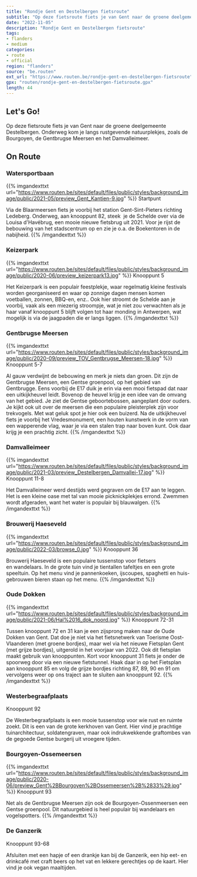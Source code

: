 ```yaml
---
title: "Rondje Gent en Destelbergen fietsroute"
subtitle: "Op deze fietsroute fiets je van Gent naar de groene deelgemeente Destelbergen"
date: "2022-11-05"
description: "Rondje Gent en Destelbergen fietsroute"
tags:
- flanders
- medium
categories:
- route
- official
region: "flanders"
source: "be.routen"
ext_url: "https://www.routen.be/rondje-gent-en-destelbergen-fietsroute"
gpx: "routen/rondje-gent-en-destelbergen-fietsroute.gpx"
length: 44
---
```


## Let's Go!

Op deze fietsroute fiets je van Gent naar de groene deelgemeente Destelbergen. Onderweg kom je langs rustgevende natuurplekjes, zoals de Bourgoyen, de Gentbrugse Meersen en het Damvalleimeer.

## On Route

### Watersportbaan

{{% imgandexttxt url="https://www.routen.be/sites/default/files/public/styles/background_image/public/2021-05/preview_Gent_Kantien-9.jpg" %}}
Startpunt

Via de Blaarmeersen fiets je voorbij het station Gent-Sint-Pieters richting Ledeberg. Onderweg, aan knooppunt 82, steek  je de Schelde over via de Louisa d'Havébrug, een mooie nieuwe fietsbrug uit 2021. Voor je rijst de bebouwing van het stadscentrum op en zie je o.a. de Boekentoren in de nabijheid.
{{% /imgandexttxt %}}

### Keizerpark 

{{% imgandexttxt url="https://www.routen.be/sites/default/files/public/styles/background_image/public/2020-06/preview_keizerpark13.jpg" %}}
Knooppunt 5

Het Keizerpark is een populair feestplekje, waar regelmatig kleine festivals worden georganiseerd en waar op zonnige dagen mensen komen voetballen, zonnen, BBQ-en, enz.. Ook hier stroomt de Schelde aan je voorbij, vaak als een miezerig stroompje, wat je niet zou verwachten als je haar vanaf knooppunt 5 blijft volgen tot haar monding in Antwerpen, wat mogelijk is via de jaagpaden die er langs liggen.
{{% /imgandexttxt %}}

### Gentbrugse Meersen

{{% imgandexttxt url="https://www.routen.be/sites/default/files/public/styles/background_image/public/2020-09/preview_TOV_Gentbrugse_Meersen-18.jpg" %}}
Knooppunt 5-7

Al gauw verdwijnt de bebouwing en merk je niets dan groen. Dit zijn de Gentbrugse Meersen, een Gentse groenpool, op het gebied van Gentbrugge. Eens voorbij de E17 duik je erin via een mooi fietspad dat naar een uitkijkheuvel leidt. Bovenop de heuvel krijg je een idee van de omvang van het gebied. Je ziet de Gentse geboortebossen, aangeplant door ouders. Je kijkt ook uit over de meersen die een populaire pleisterplek zijn voor trekvogels. Met wat geluk spot je hier ook een buizerd. Na de uitkijkheuvel fiets je voorbij het Vredesmonument, een houten kunstwerk in de vorm van een wapperende vlag, waar je via een stalen trap naar boven kunt. Ook daar krijg je een prachtig zicht.
{{% /imgandexttxt %}}

### Damvalleimeer

{{% imgandexttxt url="https://www.routen.be/sites/default/files/public/styles/background_image/public/2021-03/preview_Destelbergen_Damvallei-17.jpg" %}}
Knooppunt 11-8

Het Damvalleimeer werd destijds werd gegraven om de E17 aan te leggen. Het is een kleine oase met tal van mooie picknickplekjes errond. Zwemmen wordt afgeraden, want het water is populair bij blauwalgen.
{{% /imgandexttxt %}}

### Brouwerij Haeseveld

{{% imgandexttxt url="https://www.routen.be/sites/default/files/public/styles/background_image/public/2022-03/browse_0.jpg" %}}
Knooppunt 36

Brouwerij Haeseveld is een populaire tussenstop voor fietsers en wandelaars. In de grote tuin vind je tientallen tafeltjes en een grote speeltuin. Op het menu vind je pannenkoeken, ijscoupes, spaghetti en huis-gebrouwen bieren staan op het menu.
{{% /imgandexttxt %}}

### Oude Dokken

{{% imgandexttxt url="https://www.routen.be/sites/default/files/public/styles/background_image/public/2021-06/Hal%2016_dok_noord.jpg" %}}
Knooppunt 72-31

Tussen knooppunt 72 en 31 kan je een zijsprong maken naar de Oude Dokken van Gent. Dat doe je niet via het fietsnetwerk van Toerisme
Oost-Vlaanderen (met groene bordjes), maar wel via het nieuwe Fietsplan Gent (met grijze bordjes), uitgerold in het voorjaar van 2022. Ook dit fietsplan maakt gebruik van knooppunten. Kort voor knooppunt 31 fiets je onder de spoorweg door via een nieuwe fietstunnel. Haak daar in op het Fietsplan aan knooppunt 85 en volg de grijze bordjes richting 87, 89, 90 en 91 om vervolgens weer op ons traject aan te sluiten aan knooppunt 92.
{{% /imgandexttxt %}}

### Westerbegraafplaats

Knooppunt 92

De Westerbegraafplaats is een mooie tussenstop voor wie rust en ruimte zoekt. Dit is een van de grote kerkhoven van Gent. Hier vind je prachtige tuinarchitectuur, soldatengraven, maar ook indrukwekkende graftombes van de gegoede Gentse burgerij uit vroegere tijden.

### Bourgoyen-Ossemeersen

{{% imgandexttxt url="https://www.routen.be/sites/default/files/public/styles/background_image/public/2020-06/preview_Gent%2BBourgoyen%2BOssemeersen%2B%2833%29.jpg" %}}
Knooppunt 93

Net als de Gentbrugse Meersen zijn ook de Bourgoyen-Ossenmeersen een Gentse groenpool. Dit natuurgebied is heel populair bij wandelaars en vogelspotters.
{{% /imgandexttxt %}}

### De Ganzerik

Knooppunt 93-68

Afsluiten met een hapje of een drankje kan bij de Ganzerik, een hip eet- en drinkcafé met craft beers op het vat en lekkere gerechtjes op de kaart. Hier vind je ook vegan maaltijden.


